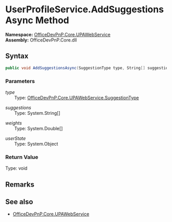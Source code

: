 # UserProfileService.AddSuggestionsAsync Method  
  

**Namespace:** [OfficeDevPnP.Core.UPAWebService](OfficeDevPnP.Core.UPAWebService.md)  
**Assembly:** OfficeDevPnP.Core.dll  
## Syntax
```C#
public void AddSuggestionsAsync(SuggestionType type, String[] suggestions, Double[] weights, Object userState)
```
### Parameters
*type*  
&emsp;&emsp;Type: [OfficeDevPnP.Core.UPAWebService.SuggestionType](OfficeDevPnP.Core.UPAWebService.SuggestionType.md)  

*suggestions*  
&emsp;&emsp;Type: System.String[]  

*weights*  
&emsp;&emsp;Type: System.Double[]  

*userState*  
&emsp;&emsp;Type: System.Object  

### Return Value
Type: void  

## Remarks 

## See also
- [OfficeDevPnP.Core.UPAWebService](OfficeDevPnP.Core.UPAWebService.md)
